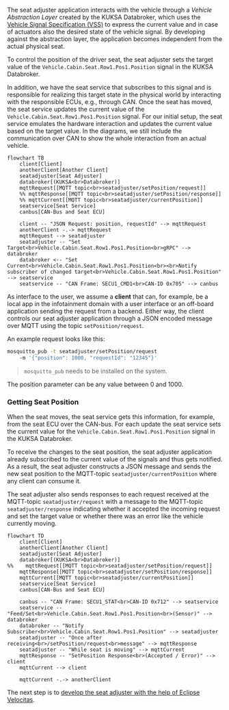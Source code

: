 The seat adjuster application interacts with the vehicle through a *Vehicle Abstraction Layer* created by the KUKSA Databroker,
which uses the [Vehicle Signal Specification (VSS)](https://covesa.github.io/vehicle_signal_specification/)
to express the current value and in case of actuators also the desired state of the vehicle signal.
By developing against the abstraction layer, the application becomes independent from the actual physical seat.

To control the position of the driver seat, the seat adjuster sets the target value of the `Vehicle.Cabin.Seat.Row1.Pos1.Position` signal in the KUKSA Databroker.

In addition, we have the seat service that subscribes to this signal and is responsible for realizing this target state in the physical world
by interacting with the responsible ECUs, e.g., through CAN.
Once the seat has moved, the seat service updates the current value of the `Vehicle.Cabin.Seat.Row1.Pos1.Position` signal.
For our initial setup, the seat service emulates the hardware interaction and updates the current value based on the target value.
In the diagrams, we still include the communication over CAN to show the whole interaction from an actual vehicle.

```mermaid
flowchart TB
    client[Client]
    anotherClient[Another Client]
    seatadjuster[Seat Adjuster]
    databroker[(KUKSA<br>Databroker)]
    mqttRequest[[MQTT topic<br>seatadjuster/setPosition/request]]
    %% mqttResponse[[MQTT topic<br>seatadjuster/setPosition/response]]
    %% mqttCurrent[[MQTT topic<br>seatadjuster/currentPosition]]
    seatservice[Seat Service]
    canbus[CAN-Bus and Seat ECU]

    client -- "JSON Request: position, requestId" --> mqttRequest
    anotherClient -.-> mqttRequest
    mqttRequest --> seatadjuster
    seatadjuster -- "Set Target<br>Vehicle.Cabin.Seat.Row1.Pos1.Position<br>gRPC" --> databroker
    databroker <-- "Set Current<br>Vehicle.Cabin.Seat.Row1.Pos1.Position<br><br>Notify subscriber of changed target<br>Vehicle.Cabin.Seat.Row1.Pos1.Position" --> seatservice
    seatservice -- "CAN Frame: SECU1_CMD1<br>CAN-ID 0x705" --> canbus
```

As interface to the user, we assume a **client** that can, for example, be a local app in the infotainment domain with a user interface
or an off-board application sending the request from a backend.
Either way, the client controls our seat adjuster application through a JSON encoded message over MQTT using the topic `setPosition/request`.

An example request looks like this:

```bash
mosquitto_pub -t seatadjuster/setPosition/request
    -m '{"position": 1000, "requestId": "12345"}'
```
> `mosquitto_pub` needs to be installed on the system.

The position parameter can be any value between 0 and 1000.

### Getting Seat Position

When the seat moves, the seat service gets this information, for example, from the seat ECU over the CAN-bus.
For each update the seat service sets the current value for the `Vehicle.Cabin.Seat.Row1.Pos1.Position` signal in the KUKSA Databroker.

To receive the changes to the seat position, the seat adjuster application already subscribed to the current value of the signals and thus gets notified.
As a result, the seat adjuster constructs a JSON message and sends the new seat position to the MQTT-topic `seatadjuster/currentPosition`
where any client can consume it.

The seat adjuster also sends responses to each request received at the MQTT-topic `seatadjuster/request` with a message to the MQTT-topic `seatadjuster/response`
indicating whether it accepted the incoming request and set the target value or whether there was an error like the vehicle currently moving.

```mermaid
flowchart TD
    client[Client]
    anotherClient[Another Client]
    seatadjuster[Seat Adjuster]
    databroker[(KUKSA<br>Databroker)]
%%    mqttRequest[[MQTT topic<br>seatadjuster/setPosition/request]]
    mqttResponse[[MQTT topic<br>seatadjuster/setPosition/response]]
    mqttCurrent[[MQTT topic<br>seatadjuster/currentPosition]]
    seatservice[Seat Service]
    canbus[CAN-Bus and Seat ECU]

    canbus -- "CAN Frame: SECU1_STAT<br>CAN-ID 0x712" --> seatservice
    seatservice -- "Feed/Set<br>Vehicle.Cabin.Seat.Row1.Pos1.Position<br>(Sensor)" --> databroker
    databroker -- "Notify Subscriber<br>Vehicle.Cabin.Seat.Row1.Pos1.Position" --> seatadjuster
    seatadjuster -- "Once after receiving<br>/setPosition/request<br>message" --> mqttResponse
    seatadjuster -- "While seat is moving" --> mqttCurrent
    mqttResponse -- "SetPosition Response<br>(Accepted / Error)" --> client
    mqttCurrent --> client

    mqttCurrent -.-> anotherClient
```

The next step is to [develop the seat adjuster with the help of Eclipse Velocitas](./develop-seat-adjuster).
